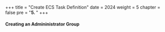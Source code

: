 +++
title = "Create ECS Task Definition"
date = 2024
weight = 5
chapter = false
pre = "<b>5. </b>"
+++

#### Creating an Admininistrator Group
